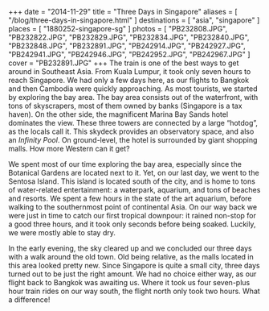 +++
date    = "2014-11-29"
title   = "Three Days in Singapore"
aliases = [ "/blog/three-days-in-singapore.html" ]
destinations = [ "asia", "singapore" ]
places  = [ "1880252-singapore-sg" ]
photos  = [
  "PB232808.JPG", "PB232822.JPG", "PB232829.JPG", "PB232834.JPG", "PB232840.JPG",
  "PB232848.JPG", "PB232891.JPG", "PB242914.JPG", "PB242927.JPG", "PB242941.JPG",
  "PB242946.JPG", "PB242952.JPG", "PB242967.JPG"
]
cover = "PB232891.JPG"
+++
The train is one of the best ways to get around in Southeast Asia. From Kuala Lumpur, it took only seven hours to reach Singapore. We had only a few days here, as our flights to Bangkok and then Cambodia were quickly approaching. As most tourists, we started by exploring the bay area. The bay area consists out of the waterfront, with tons of skyscrapers, most of them owned by banks (Singapore is a tax haven). On the other side, the magnificent Marina Bay Sands hotel dominates the view. These three towers are connected by a large “hotdog”, as the locals call it. This skydeck provides an observatory space, and also an *Infinity Pool*. On ground-level, the hotel is surrounded by giant shopping malls. How more Western can it get?
<!--more-->

We spent most of our time exploring the bay area, especially since the Botanical Gardens are located next to it. Yet, on our last day, we went to the Sentosa Island. This island is located south of the city, and is home to tons of water-related entertainment: a waterpark, aquarium, and tons of beaches and resorts. We spent a few hours in the state of the art aquarium, before walking to the southernmost point of continental Asia. On our way back we were just in time to catch our first tropical downpour: it rained non-stop for a good three hours, and it took only seconds before being soaked. Luckily, we were mostly able to stay dry.

In the early evening, the sky cleared up and we concluded our three days with a walk around the old town. Old being relative, as the malls located in this area looked pretty new. Since Singapore is quite a small city, three days turned out to be just the right amount. We had no choice either way, as our flight back to Bangkok was awaiting us. Where it took us four seven-plus hour train rides on our way south, the flight north only took two hours. What a difference!